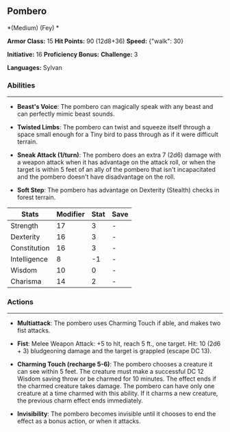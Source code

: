 ## Pombero
*(Medium) (Fey) *

**Armor Class:** 15
**Hit Points:** 90 (12d8+36)
**Speed:** {"walk": 30}

**Initiative:** 16
**Proficiency Bonus:**
**Challenge:** 3

**Languages:** Sylvan

### Abilities
 --- 
- **Beast's Voice**: The pombero can magically speak with any beast and can perfectly mimic beast sounds.

- **Twisted Limbs**: The pombero can twist and squeeze itself through a space small enough for a Tiny bird to pass through as if it were difficult terrain.

- **Sneak Attack (1/turn)**: The pombero does an extra 7 (2d6) damage with a weapon attack when it has advantage on the attack roll, or when the target is within 5 feet of an ally of the pombero that isn't incapacitated and the pombero doesn't have disadvantage on the roll.

- **Soft Step**: The pombero has advantage on Dexterity (Stealth) checks in forest terrain.



| Stats | Modifier | Stat | Save
| ---- | ---- | ---- | ---- |
| Strength | 17 | 3 | - |
| Dexterity | 16 | 3 | - |
| Constitution | 16 | 3 | - |
| Intelligence | 8 | -1 | - |
| Wisdom | 10 | 0 | - |
| Charisma | 14 | 2 | - |

### Actions
 --- 
- **Multiattack**: The pombero uses Charming Touch if able, and makes two fist attacks.

- **Fist**: Melee Weapon Attack: +5 to hit, reach 5 ft., one target. Hit: 10 (2d6 + 3) bludgeoning damage and the target is grappled (escape DC 13).

- **Charming Touch (recharge 5-6)**: The pombero chooses a creature it can see within 5 feet. The creature must make a successful DC 12 Wisdom saving throw or be charmed for 10 minutes. The effect ends if the charmed creature takes damage. The pombero can have only one creature at a time charmed with this ability. If it charms a new creature, the previous charm effect ends immediately.

- **Invisibility**: The pombero becomes invisible until it chooses to end the effect as a bonus action, or when it attacks.


